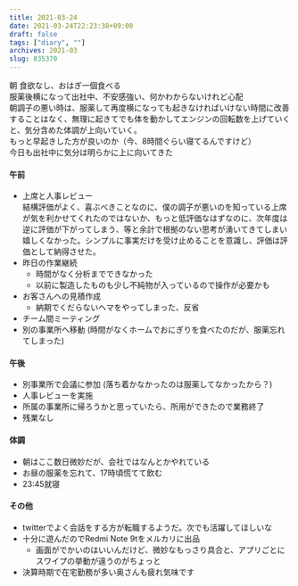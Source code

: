 ```yaml
---
title: 2021-03-24
date: 2021-03-24T22:23:38+09:00
draft: false
tags: ["diary", ""]
archives: 2021-03
slug: 835370
---
```

朝 食欲なし、おはぎ一個食べる  
服薬後横になって出社中、不安感強い、何かわからないけれど心配  
朝調子の悪い時は、服薬して再度横になっても起きなければいけない時間に改善することはなく、無理に起きてでも体を動かしてエンジンの回転数を上げていくと、気分含めた体調が上向いていく。  
もっと早起きした方が良いのか（今、8時間ぐらい寝てるんですけど）  
今日も出社中に気分は明らかに上に向いてきた
#### 午前
- 上席と人事レビュー  
結構評価がよく、喜ぶべきことなのに、僕の調子が悪いのを知っている上席が気を利かせてくれたのではないか、もっと低評価なはずなのに、次年度は逆に評価が下がってしまう、等と余計で根拠のない思考が湧いてきてしまい嬉しくなかった。シンプルに事実だけを受け止めることを意識し、評価は評価として納得させた。
- 昨日の作業継続
  - 時間がなく分析までできなかった
  - 以前に製造したものも少し不純物が入っているので操作が必要かも
- お客さんへの見積作成
  - 納期でくだらないヘマをやってしまった、反省
- チーム間ミーティング
- 別の事業所へ移動 (時間がなくホームでおにぎりを食べたのだが、服薬忘れてしまった)
#### 午後
- 別事業所で会議に参加 (落ち着かなかったのは服薬してなかったから？)
- 人事レビューを実施
- 所属の事業所に帰ろうかと思っていたら、所用ができたので業務終了
- 残業なし
#### 体調
- 朝はここ数日微妙だが、会社ではなんとかやれている
- お昼の服薬を忘れて、17時頃慌てて飲む
- 23:45就寝
#### その他
- twitterでよく会話をする方が転職するようだ。次でも活躍してほしいな
- 十分に遊んだのでRedmi Note 9tをメルカリに出品
  - 画面がでかいのはいいんだけど、微妙なもっさり具合と、アプリごとにスワイプの挙動が違うのがちょっと
- 決算時期で在宅勤務が多い奥さんも疲れ気味です